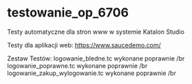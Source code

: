 # testowanie_op_6706

Testy automatyczne dla stron www w systemie Katalon Studio

Testy dla aplikacji web:
https://www.saucedemo.com/

Zestaw Testów: 
logowanie_bledne.tc               wykonane poprawnie /br
logowanie_poprawne.tc             wykonane poprawnie /br
logowanie_zakup_wylogowanie.tc    wykonane poprawnie /br
